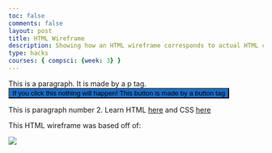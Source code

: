 ```yaml
---
toc: false
comments: false
layout: post
title: HTML Wireframe
description: Showing how an HTML wireframe corresponds to actual HTML code!
type: hacks
courses: { compsci: {week: 3} }
---
```



<div>
    <p> This is a paragraph. It is made by a p tag.
        <button style="background-color: #1A6CC8 !important;" >If you click this nothing will happen! This button is made by a button tag</button>
    </p>
</div>
<div>
    <p>This is paragraph number 2. Learn HTML <a href="https://www.w3schools.com/html/">here</a> and CSS <a href="https://www.w3schools.com/css/">here</a> </p>
</div>

This HTML wireframe was based off of:

<img src="{{site.baseurl}}/images/wireframe.png">